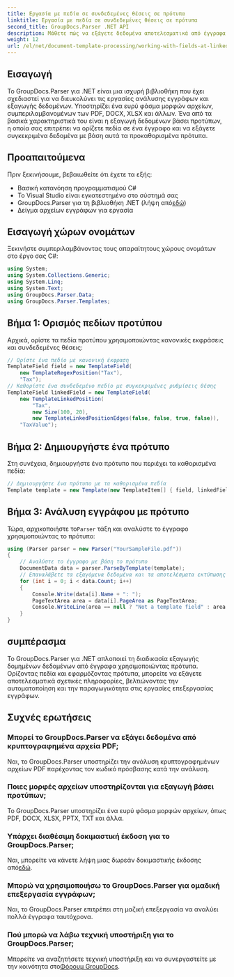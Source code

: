 ```yaml
---
title: Εργασία με πεδία σε συνδεδεμένες θέσεις σε πρότυπα
linktitle: Εργασία με πεδία σε συνδεδεμένες θέσεις σε πρότυπα
second_title: GroupDocs.Parser .NET API
description: Μάθετε πώς να εξάγετε δεδομένα αποτελεσματικά από έγγραφα χρησιμοποιώντας το GroupDocs.Parser για .NET. Βήμα προς βήμα σεμινάριο με παραδείγματα κώδικα.
weight: 12
url: /el/net/document-template-processing/working-with-fields-at-linked-positions-in-templates/
---
```

## Εισαγωγή
Το GroupDocs.Parser για .NET είναι μια ισχυρή βιβλιοθήκη που έχει σχεδιαστεί για να διευκολύνει τις εργασίες ανάλυσης εγγράφων και εξαγωγής δεδομένων. Υποστηρίζει ένα ευρύ φάσμα μορφών αρχείων, συμπεριλαμβανομένων των PDF, DOCX, XLSX και άλλων. Ένα από τα βασικά χαρακτηριστικά του είναι η εξαγωγή δεδομένων βάσει προτύπων, η οποία σας επιτρέπει να ορίζετε πεδία σε ένα έγγραφο και να εξάγετε συγκεκριμένα δεδομένα με βάση αυτά τα προκαθορισμένα πρότυπα.
## Προαπαιτούμενα
Πριν ξεκινήσουμε, βεβαιωθείτε ότι έχετε τα εξής:
- Βασική κατανόηση προγραμματισμού C#
- Το Visual Studio είναι εγκατεστημένο στο σύστημά σας
-  GroupDocs.Parser για τη βιβλιοθήκη .NET (λήψη από[εδώ](https://releases.groupdocs.com/parser/net/))
- Δείγμα αρχείων εγγράφων για εργασία

## Εισαγωγή χώρων ονομάτων
Ξεκινήστε συμπεριλαμβάνοντας τους απαραίτητους χώρους ονομάτων στο έργο σας C#:
```csharp
using System;
using System.Collections.Generic;
using System.Linq;
using System.Text;
using GroupDocs.Parser.Data;
using GroupDocs.Parser.Templates;
```
## Βήμα 1: Ορισμός πεδίων προτύπου
Αρχικά, ορίστε τα πεδία προτύπου χρησιμοποιώντας κανονικές εκφράσεις και συνδεδεμένες θέσεις:
```csharp
// Ορίστε ένα πεδίο με κανονική έκφραση
TemplateField field = new TemplateField(
    new TemplateRegexPosition("Tax"),
    "Tax");
// Καθορίστε ένα συνδεδεμένο πεδίο με συγκεκριμένες ρυθμίσεις θέσης
TemplateField linkedField = new TemplateField(
    new TemplateLinkedPosition(
        "Tax",
        new Size(100, 20),
        new TemplateLinkedPositionEdges(false, false, true, false)),
    "TaxValue");
```
## Βήμα 2: Δημιουργήστε ένα πρότυπο
Στη συνέχεια, δημιουργήστε ένα πρότυπο που περιέχει τα καθορισμένα πεδία:
```csharp
// Δημιουργήστε ένα πρότυπο με τα καθορισμένα πεδία
Template template = new Template(new TemplateItem[] { field, linkedField });
```
## Βήμα 3: Ανάλυση εγγράφου με πρότυπο
 Τώρα, αρχικοποιήστε το`Parser` τάξη και αναλύστε το έγγραφο χρησιμοποιώντας το πρότυπο:
```csharp
using (Parser parser = new Parser("YourSampleFile.pdf"))
{
    // Αναλύστε το έγγραφο με βάση το πρότυπο
    DocumentData data = parser.ParseByTemplate(template);
    // Επαναλάβετε τα εξαγόμενα δεδομένα και τα αποτελέσματα εκτύπωσης
    for (int i = 0; i < data.Count; i++)
    {
        Console.Write(data[i].Name + ": ");
        PageTextArea area = data[i].PageArea as PageTextArea;
        Console.WriteLine(area == null ? "Not a template field" : area.Text);
    }
}
```

## συμπέρασμα
Το GroupDocs.Parser για .NET απλοποιεί τη διαδικασία εξαγωγής δομημένων δεδομένων από έγγραφα χρησιμοποιώντας πρότυπα. Ορίζοντας πεδία και εφαρμόζοντας πρότυπα, μπορείτε να εξάγετε αποτελεσματικά σχετικές πληροφορίες, βελτιώνοντας την αυτοματοποίηση και την παραγωγικότητα στις εργασίες επεξεργασίας εγγράφων.

## Συχνές ερωτήσεις
### Μπορεί το GroupDocs.Parser να εξάγει δεδομένα από κρυπτογραφημένα αρχεία PDF;
Ναι, το GroupDocs.Parser υποστηρίζει την ανάλυση κρυπτογραφημένων αρχείων PDF παρέχοντας τον κωδικό πρόσβασης κατά την ανάλυση.
### Ποιες μορφές αρχείων υποστηρίζονται για εξαγωγή βάσει προτύπων;
Το GroupDocs.Parser υποστηρίζει ένα ευρύ φάσμα μορφών αρχείων, όπως PDF, DOCX, XLSX, PPTX, TXT και άλλα.
### Υπάρχει διαθέσιμη δοκιμαστική έκδοση για το GroupDocs.Parser;
 Ναι, μπορείτε να κάνετε λήψη μιας δωρεάν δοκιμαστικής έκδοσης από[εδώ](https://releases.groupdocs.com/).
### Μπορώ να χρησιμοποιήσω το GroupDocs.Parser για ομαδική επεξεργασία εγγράφων;
Ναι, το GroupDocs.Parser επιτρέπει στη μαζική επεξεργασία να αναλύει πολλά έγγραφα ταυτόχρονα.
### Πού μπορώ να λάβω τεχνική υποστήριξη για το GroupDocs.Parser;
 Μπορείτε να αναζητήσετε τεχνική υποστήριξη και να συνεργαστείτε με την κοινότητα στο[Φόρουμ GroupDocs](https://forum.groupdocs.com/c/parser/17).